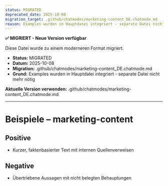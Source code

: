 ```yaml
---
status: MIGRATED
deprecated_date: 2025-10-08
migration_target: .github/chatmodes/marketing-content_DE.chatmode.md
reason: Examples wurden in Hauptdatei integriert - separate Datei nicht mehr nötig
---
```


**✅ MIGRIERT - Neue Version verfügbar**

Diese Datei wurde zu einem moderneren Format migriert.

- **Status:** MIGRATED
- **Datum:** 2025-10-08
- **Migration:** .github/chatmodes/marketing-content_DE.chatmode.md
- **Grund:** Examples wurden in Hauptdatei integriert - separate Datei nicht mehr nötig

**Aktuelle Version verwenden:** .github/chatmodes/marketing-content_DE.chatmode.md

---

# Beispiele – marketing-content

## Positive
- Kurzer, faktenbasierter Text mit internen Quellenverweisen

## Negative
- Übertriebene Aussagen mit nicht belegten Behauptungen

